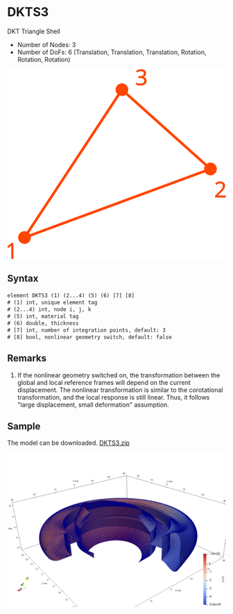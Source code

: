 # DKTS3

DKT Triangle Shell

* Number of Nodes: 3
* Number of DoFs: 6 (Translation, Translation, Translation, Rotation, Rotation, Rotation)

![encoding](../PIC/T3.svg)

## Syntax

```
element DKTS3 (1) (2...4) (5) (6) [7] [8]
# (1) int, unique element tag
# (2...4) int, node i, j, k
# (5) int, material tag
# (6) double, thickness
# [7] int, number of integration points, default: 3
# [8] bool, nonlinear geometry switch, default: false
```

## Remarks

1. If the nonlinear geometry switched on, the transformation between the global and local reference frames will depend
   on the current displacement. The nonlinear transformation is similar to the corotational transformation, and the
   local response is still linear. Thus, it follows "large displacement, small deformation" assumption.

## Sample

The model can be downloaded. [DKTS3.zip](DKTS3.zip)

![example](DKTS3.png)
